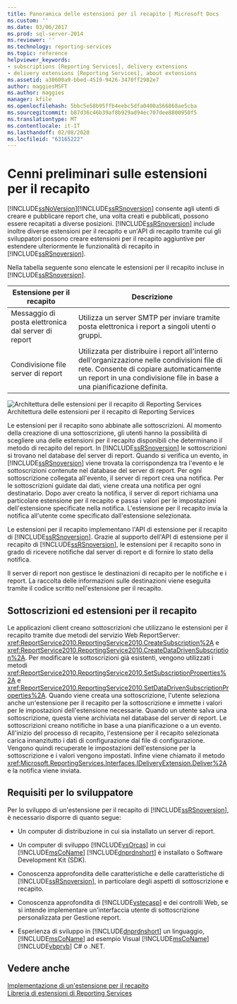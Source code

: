 ```yaml
---
title: Panoramica delle estensioni per il recapito | Microsoft Docs
ms.custom: ''
ms.date: 03/06/2017
ms.prod: sql-server-2014
ms.reviewer: ''
ms.technology: reporting-services
ms.topic: reference
helpviewer_keywords:
- subscriptions [Reporting Services], delivery extensions
- delivery extensions [Reporting Services], about extensions
ms.assetid: a30600a9-bbed-4519-9426-3470ff2982e7
author: maggiesMSFT
ms.author: maggies
manager: kfile
ms.openlocfilehash: 5bbc5e58b95ffb4eebc5dfa0400a566868ae5cba
ms.sourcegitcommit: b87d36c46b39af8b929ad94ec707dee8800950f5
ms.translationtype: MT
ms.contentlocale: it-IT
ms.lasthandoff: 02/08/2020
ms.locfileid: "63165222"
---
```

# <a name="delivery-extensions-overview"></a>Cenni preliminari sulle estensioni per il recapito
  [!INCLUDE[ssNoVersion](../../../includes/ssnoversion-md.md)][!INCLUDE[ssRSnoversion](../../../includes/ssrsnoversion-md.md)] consente agli utenti di creare e pubblicare report che, una volta creati e pubblicati, possono essere recapitati a diverse posizioni. 
  [!INCLUDE[ssRSnoversion](../../../includes/ssrsnoversion-md.md)] include inoltre diverse estensioni per il recapito e un'API di recapito tramite cui gli sviluppatori possono creare estensioni per il recapito aggiuntive per estendere ulteriormente le funzionalità di recapito in [!INCLUDE[ssRSnoversion](../../../includes/ssrsnoversion-md.md)].  
  
 Nella tabella seguente sono elencate le estensioni per il recapito incluse in [!INCLUDE[ssRSnoversion](../../../includes/ssrsnoversion-md.md)].  
  
|Estensione per il recapito|Descrizione|  
|------------------------|-----------------|  
|Messaggio di posta elettronica dal server di report|Utilizza un server SMTP per inviare tramite posta elettronica i report a singoli utenti o gruppi.|  
|Condivisione file server di report|Utilizzata per distribuire i report all'interno dell'organizzazione nelle condivisioni file di rete. Consente di copiare automaticamente un report in una condivisione file in base a una pianificazione definita.|  
  
 ![Architettura delle estensioni per il recapito di Reporting Services](../../media/bk-reportservicedelivery.gif "Architettura delle estensioni per il recapito di Reporting Services")  
Architettura delle estensioni per il recapito di Reporting Services  
  
 Le estensioni per il recapito sono abbinate alle sottoscrizioni. Al momento della creazione di una sottoscrizione, gli utenti hanno la possibilità di scegliere una delle estensioni per il recapito disponibili che determinano il metodo di recapito del report. In [!INCLUDE[ssRSnoversion](../../../includes/ssrsnoversion-md.md)] le sottoscrizioni si trovano nel database del server di report. Quando si verifica un evento, in [!INCLUDE[ssRSnoversion](../../../includes/ssrsnoversion-md.md)] viene trovata la corrispondenza tra l'evento e le sottoscrizioni contenute nel database del server di report. Per ogni sottoscrizione collegata all'evento, il server di report crea una notifica. Per le sottoscrizioni guidate dai dati, viene creata una notifica per ogni destinatario. Dopo aver creato la notifica, il server di report richiama una particolare estensione per il recapito e passa i valori per le impostazioni dell'estensione specificate nella notifica. L'estensione per il recapito invia la notifica all'utente come specificato dall'estensione selezionata.  
  
 Le estensioni per il recapito implementano l'API di estensione per il recapito di [!INCLUDE[ssRSnoversion](../../../includes/ssrsnoversion-md.md)]. Grazie al supporto dell'API di estensione per il recapito di [!INCLUDE[ssRSnoversion](../../../includes/ssrsnoversion-md.md)], le estensioni per il recapito sono in grado di ricevere notifiche dal server di report e di fornire lo stato della notifica.  
  
 Il server di report non gestisce le destinazioni di recapito per le notifiche e i report. La raccolta delle informazioni sulle destinazioni viene eseguita tramite il codice scritto nell'estensione per il recapito.  
  
## <a name="subscriptions-and-delivery-extensions"></a>Sottoscrizioni ed estensioni per il recapito  
 Le applicazioni client creano sottoscrizioni che utilizzano le estensioni per il recapito tramite due metodi del servizio Web ReportServer: <xref:ReportService2010.ReportingService2010.CreateSubscription%2A> e <xref:ReportService2010.ReportingService2010.CreateDataDrivenSubscription%2A>. Per modificare le sottoscrizioni già esistenti, vengono utilizzati i metodi <xref:ReportService2010.ReportingService2010.SetSubscriptionProperties%2A> e <xref:ReportService2010.ReportingService2010.SetDataDrivenSubscriptionProperties%2A>. Quando viene creata una sottoscrizione, l'utente seleziona anche un'estensione per il recapito per la sottoscrizione e immette i valori per le impostazioni dell'estensione necessarie. Quando un utente salva una sottoscrizione, questa viene archiviata nel database del server di report. Le sottoscrizioni creano notifiche in base a una pianificazione o a un evento. All'inizio del processo di recapito, l'estensione per il recapito selezionata carica innanzitutto i dati di configurazione dal file di configurazione. Vengono quindi recuperate le impostazioni dell'estensione per la sottoscrizione e i valori vengono impostati. Infine viene chiamato il metodo <xref:Microsoft.ReportingServices.Interfaces.IDeliveryExtension.Deliver%2A> e la notifica viene inviata.  
  
## <a name="developer-requirements"></a>Requisiti per lo sviluppatore  
 Per lo sviluppo di un'estensione per il recapito di [!INCLUDE[ssRSnoversion](../../../includes/ssrsnoversion-md.md)], è necessario disporre di quanto segue:  
  
-   Un computer di distribuzione in cui sia installato un server di report.  
  
-   Un computer di sviluppo [!INCLUDE[vsOrcas](../../../includes/vsorcas-md.md)] in cui [!INCLUDE[msCoName](../../../includes/msconame-md.md)] [!INCLUDE[dnprdnshort](../../../includes/dnprdnshort-md.md)] è installato o Software Development Kit (SDK).  
  
-   Conoscenza approfondita delle caratteristiche e delle caratteristiche di [!INCLUDE[ssRSnoversion](../../../includes/ssrsnoversion-md.md)], in particolare degli aspetti di sottoscrizione e recapito.  
  
-   Conoscenza approfondita di [!INCLUDE[vstecasp](../../../includes/vstecasp-md.md)] e dei controlli Web, se si intende implementare un'interfaccia utente di sottoscrizione personalizzata per Gestione report.  
  
-   Esperienza di sviluppo in [!INCLUDE[dnprdnshort](../../../includes/dnprdnshort-md.md)] un linguaggio, [!INCLUDE[msCoName](../../../includes/msconame-md.md)] ad esempio Visual [!INCLUDE[msCoName](../../../includes/msconame-md.md)] [!INCLUDE[vbprvb](../../../includes/vbprvb-md.md)] C# o .NET.  
  
## <a name="see-also"></a>Vedere anche  
 [Implementazione di un'estensione per il recapito](../delivery-extension/implementing-a-delivery-extension.md)   
 [Libreria di estensioni di Reporting Services](../reporting-services-extension-library.md)  
  
  
